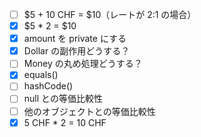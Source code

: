 - [ ] $5 + 10 CHF = $10（レートが 2:1 の場合）
- [x] $5 * 2 = $10
- [x] amount を private にする
- [x] Dollar の副作用どうする？
- [ ] Money の丸め処理どうする？
- [x] equals()
- [ ] hashCode()
- [ ] null との等価比較性
- [ ] 他のオブジェクトとの等価比較性
- [x] 5 CHF * 2 = 10 CHF